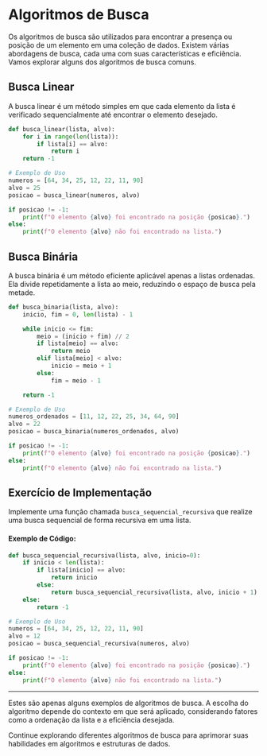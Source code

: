 # Algoritmos de Busca

Os algoritmos de busca são utilizados para encontrar a presença ou posição de um elemento em uma coleção de dados. Existem várias abordagens de busca, cada uma com suas características e eficiência. Vamos explorar alguns dos algoritmos de busca comuns.

## Busca Linear

A busca linear é um método simples em que cada elemento da lista é verificado sequencialmente até encontrar o elemento desejado.

```python
def busca_linear(lista, alvo):
    for i in range(len(lista)):
        if lista[i] == alvo:
            return i
    return -1

# Exemplo de Uso
numeros = [64, 34, 25, 12, 22, 11, 90]
alvo = 25
posicao = busca_linear(numeros, alvo)

if posicao != -1:
    print(f"O elemento {alvo} foi encontrado na posição {posicao}.")
else:
    print(f"O elemento {alvo} não foi encontrado na lista.")
```

## Busca Binária

A busca binária é um método eficiente aplicável apenas a listas ordenadas. Ela divide repetidamente a lista ao meio, reduzindo o espaço de busca pela metade.

```python
def busca_binaria(lista, alvo):
    inicio, fim = 0, len(lista) - 1

    while inicio <= fim:
        meio = (inicio + fim) // 2
        if lista[meio] == alvo:
            return meio
        elif lista[meio] < alvo:
            inicio = meio + 1
        else:
            fim = meio - 1

    return -1

# Exemplo de Uso
numeros_ordenados = [11, 12, 22, 25, 34, 64, 90]
alvo = 22
posicao = busca_binaria(numeros_ordenados, alvo)

if posicao != -1:
    print(f"O elemento {alvo} foi encontrado na posição {posicao}.")
else:
    print(f"O elemento {alvo} não foi encontrado na lista.")
```

## Exercício de Implementação

Implemente uma função chamada `busca_sequencial_recursiva` que realize uma busca sequencial de forma recursiva em uma lista.

#### Exemplo de Código:

```python
def busca_sequencial_recursiva(lista, alvo, inicio=0):
    if inicio < len(lista):
        if lista[inicio] == alvo:
            return inicio
        else:
            return busca_sequencial_recursiva(lista, alvo, inicio + 1)
    else:
        return -1

# Exemplo de Uso
numeros = [64, 34, 25, 12, 22, 11, 90]
alvo = 12
posicao = busca_sequencial_recursiva(numeros, alvo)

if posicao != -1:
    print(f"O elemento {alvo} foi encontrado na posição {posicao}.")
else:
    print(f"O elemento {alvo} não foi encontrado na lista.")
```

---

Estes são apenas alguns exemplos de algoritmos de busca. A escolha do algoritmo depende do contexto em que será aplicado, considerando fatores como a ordenação da lista e a eficiência desejada.

Continue explorando diferentes algoritmos de busca para aprimorar suas habilidades em algoritmos e estruturas de dados.

```
